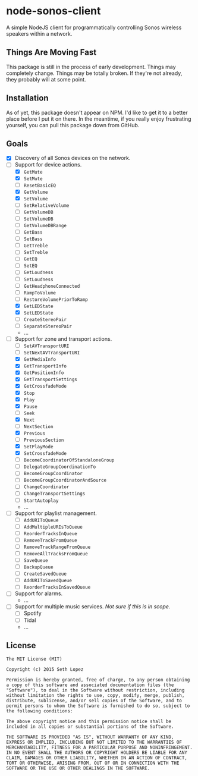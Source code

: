 # node-sonos-client

A simple NodeJS client for programmatically controlling Sonos wireless speakers within a network.

## Things Are Moving Fast

This package is still in the process of early development. Things may completely change. Things may be totally broken. If they're not already, they probably will at some point.

## Installation

As of yet, this package doesn't appear on NPM. I'd like to get it to a better place before I put it on there. In the meantime, if you really enjoy frustrating yourself, you can pull this package down from GitHub.

## Goals

- [x] Discovery of all Sonos devices on the network.
- [ ] Support for device actions.
    - [x] `GetMute`
    - [x] `SetMute`
    - [ ] `ResetBasicEQ`
    - [x] `GetVolume`
    - [x] `SetVolume`
    - [ ] `SetRelativeVolume`
    - [ ] `GetVolumeDB`
    - [ ] `SetVolumeDB`
    - [ ] `GetVolumeDBRange`
    - [ ] `GetBass`
    - [ ] `SetBass`
    - [ ] `GetTreble`
    - [ ] `SetTreble`
    - [ ] `GetEQ`
    - [ ] `SetEQ`
    - [ ] `GetLoudness`
    - [ ] `SetLoudness`
    - [ ] `GetHeadphoneConnected`
    - [ ] `RampToVolume`
    - [ ] `RestoreVolumePriorToRamp`
    - [x] `GetLEDState`
    - [x] `SetLEDState`
    - [ ] `CreateStereoPair`
    - [ ] `SeparateStereoPair`
    - ...
- [ ] Support for zone and transport actions.
    - [ ] `SetAVTransportURI`
    - [ ] `SetNextAVTransportURI`
    - [x] `GetMediaInfo`
    - [x] `GetTransportInfo`
    - [x] `GetPositionInfo`
    - [x] `GetTransportSettings`
    - [x] `GetCrossfadeMode`
    - [x] `Stop`
    - [x] `Play`
    - [x] `Pause`
    - [ ] `Seek`
    - [x] `Next`
    - [ ] `NextSection`
    - [x] `Previous`
    - [ ] `PreviousSection`
    - [x] `SetPlayMode`
    - [x] `SetCrossfadeMode`
    - [ ] `BecomeCoordinatorOfStandaloneGroup`
    - [ ] `DelegateGroupCoordinationTo`
    - [ ] `BecomeGroupCoordinator`
    - [ ] `BecomeGroupCoordinatorAndSource`
    - [ ] `ChangeCoordinator`
    - [ ] `ChangeTransportSettings`
    - [ ] `StartAutoplay`
    - ...
- [ ] Support for playlist management.
    - [ ] `AddURIToQueue`
    - [ ] `AddMultipleURIsToQueue`
    - [ ] `ReorderTracksInQueue`
    - [ ] `RemoveTrackFromQueue`
    - [ ] `RemoveTrackRangeFromQueue`
    - [ ] `RemoveAllTracksFromQueue`
    - [ ] `SaveQueue`
    - [ ] `BackupQueue`
    - [ ] `CreateSavedQueue`
    - [ ] `AddURIToSavedQueue`
    - [ ] `ReorderTracksInSavedQueue`
- [ ] Support for alarms.
    - ...
- [ ] Support for multiple music services. _Not sure if this is in scope._
    - [ ] Spotify
    - [ ] Tidal
    - ...

## License

```license
The MIT License (MIT)

Copyright (c) 2015 Seth Lopez

Permission is hereby granted, free of charge, to any person obtaining a copy of this software and associated documentation files (the "Software"), to deal in the Software without restriction, including without limitation the rights to use, copy, modify, merge, publish, distribute, sublicense, and/or sell copies of the Software, and to permit persons to whom the Software is furnished to do so, subject to the following conditions:

The above copyright notice and this permission notice shall be included in all copies or substantial portions of the Software.

THE SOFTWARE IS PROVIDED "AS IS", WITHOUT WARRANTY OF ANY KIND, EXPRESS OR IMPLIED, INCLUDING BUT NOT LIMITED TO THE WARRANTIES OF MERCHANTABILITY, FITNESS FOR A PARTICULAR PURPOSE AND NONINFRINGEMENT. IN NO EVENT SHALL THE AUTHORS OR COPYRIGHT HOLDERS BE LIABLE FOR ANY CLAIM, DAMAGES OR OTHER LIABILITY, WHETHER IN AN ACTION OF CONTRACT, TORT OR OTHERWISE, ARISING FROM, OUT OF OR IN CONNECTION WITH THE SOFTWARE OR THE USE OR OTHER DEALINGS IN THE SOFTWARE.
```
